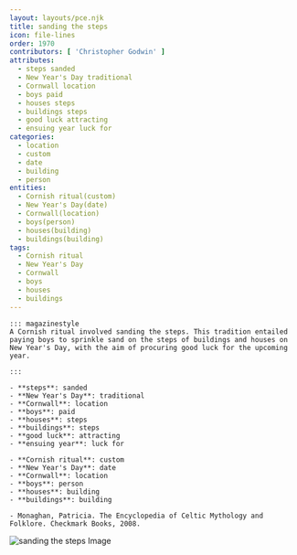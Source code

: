 ```yaml
---
layout: layouts/pce.njk
title: sanding the steps
icon: file-lines
order: 1970
contributors: [ 'Christopher Godwin' ]
attributes:
  - steps sanded
  - New Year's Day traditional
  - Cornwall location
  - boys paid
  - houses steps
  - buildings steps
  - good luck attracting
  - ensuing year luck for
categories:
  - location
  - custom
  - date
  - building
  - person
entities:
  - Cornish ritual(custom)
  - New Year's Day(date)
  - Cornwall(location)
  - boys(person)
  - houses(building)
  - buildings(building)
tags:
  - Cornish ritual
  - New Year's Day
  - Cornwall
  - boys
  - houses
  - buildings
---
```

``` tab [group1:Info]
::: magazinestyle
A Cornish ritual involved sanding the steps. This tradition entailed paying boys to sprinkle sand on the steps of buildings and houses on New Year's Day, with the aim of procuring good luck for the upcoming year.

:::
```
``` tab [group1:Attributes]
- **steps**: sanded
- **New Year's Day**: traditional
- **Cornwall**: location
- **boys**: paid
- **houses**: steps
- **buildings**: steps
- **good luck**: attracting
- **ensuing year**: luck for
```
``` tab [group1:Entities]
- **Cornish ritual**: custom
- **New Year's Day**: date
- **Cornwall**: location
- **boys**: person
- **houses**: building
- **buildings**: building
```
``` tab [group1:Sources]
- Monaghan, Patricia. The Encyclopedia of Celtic Mythology and Folklore. Checkmark Books, 2008.
```
![sanding the steps Image]([None])
